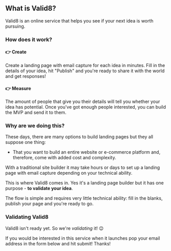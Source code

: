 ## What is Valid8?

Valid8 is an online service that helps you see if your next idea is worth pursuing.

### How does it work?

#### 👉 Create

Create a landing page with email capture for each idea in minutes. Fill in the details of your idea, hit "Publish" and you're ready to share it with the world and get responses!

#### 👉 Measure
The amount of people that give you their details will tell you whether your idea has potential. Once you've got enough people interested, you can build the MVP and send it to them.

### Why are we doing this?

These days, there are many options to build landing pages but they all suppose one thing:
- That you want to build an entire website or e-commerce platform and, therefore, come with added cost and complexity.

With a traditional site builder it may take hours or days to set up a landing page with email capture depending on your technical ability.

This is where Valid8 comes in. Yes it's a landing page builder but it has one purpose - **to validate your idea**.

The flow is simple and requires very little technical ability: fill in the blanks, publish your page and you're ready to go.

### Validating Valid8

Valid8 isn't ready yet. So we're *validating* it! 😉

If you would be interested in this service when it launches pop your email address in the form below and hit submit! Thanks!

<div data-tf-live="01HT8MEMBW5YGCYGFV8A7M8MM8"></div><script src="//embed.typeform.com/next/embed.js"></script>
